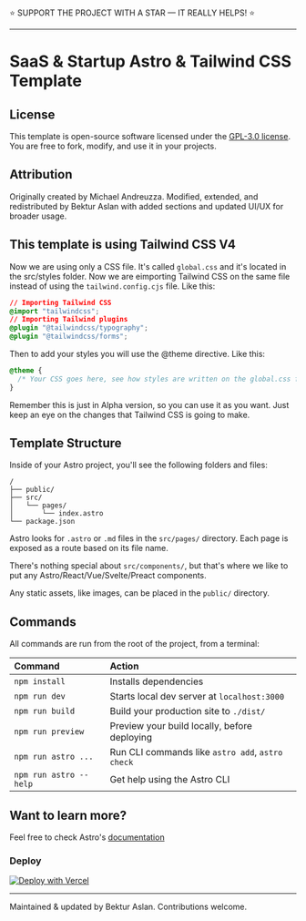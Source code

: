 ⭐ SUPPORT THE PROJECT WITH A STAR — IT REALLY HELPS! ⭐

---

# SaaS & Startup Astro & Tailwind CSS Template

## License

This template is open-source software licensed under the [GPL-3.0 license](https://opensource.org/licenses/GPL-3.0). You are free to fork, modify, and use it in your projects.

## Attribution

Originally created by Michael Andreuzza. Modified, extended, and redistributed by Bektur Aslan with added sections and updated UI/UX for broader usage.

## This template is using Tailwind CSS V4

Now we are using only a CSS file. It's called `global.css` and it's located in the src/styles folder. Now we are eimporting Tailwind CSS on the same file instead of using the `tailwind.config.cjs` file. Like this:

```css
// Importing Tailwind CSS
@import "tailwindcss";
// Importing Tailwind plugins
@plugin "@tailwindcss/typography";
@plugin "@tailwindcss/forms";
```

Then to add your styles you will use the @theme directive. Like this:

```css
@theme {
  /* Your CSS goes here, see how styles are written on the global.css file */
}
```

Remember this is just in Alpha version, so you can use it as you want. Just keep an eye on the changes that Tailwind CSS is going to make.

## Template Structure

Inside of your Astro project, you'll see the following folders and files:

```
/
├── public/
├── src/
│   └── pages/
│       └── index.astro
└── package.json
```

Astro looks for `.astro` or `.md` files in the `src/pages/` directory. Each page is exposed as a route based on its file name.

There's nothing special about `src/components/`, but that's where we like to put any Astro/React/Vue/Svelte/Preact components.

Any static assets, like images, can be placed in the `public/` directory.

## Commands

All commands are run from the root of the project, from a terminal:

| Command                | Action                                           |
| :--------------------- | :----------------------------------------------- |
| `npm install`          | Installs dependencies                            |
| `npm run dev`          | Starts local dev server at `localhost:3000`      |
| `npm run build`        | Build your production site to `./dist/`          |
| `npm run preview`      | Preview your build locally, before deploying     |
| `npm run astro ...`    | Run CLI commands like `astro add`, `astro check` |
| `npm run astro --help` | Get help using the Astro CLI                     |

## Want to learn more?

Feel free to check Astro's [documentation](https://docs.astro.build)

### Deploy

[![Deploy with Vercel](https://vercel.com/button)](https://vercel.com/new/clone?repository-url=https://github.com/bekturaslan/syntro-astro)

---
Maintained & updated by Bektur Aslan. Contributions welcome.
